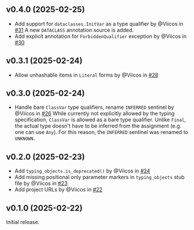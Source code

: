 ## v0.4.0 (2025-02-25)

- Add support for `dataclasses.InitVar` as a type qualifier by @Viicos in [#31](https://github.com/pydantic/typing-inspection/pull/31)
  A new `DATACLASS` annotation source is added.
- Add explicit annotation for `ForbiddenQualifier` exception by @Viicos in [#30](https://github.com/pydantic/typing-inspection/pull/30)

## v0.3.1 (2025-02-24)

- Allow unhashable items in `Literal` forms by @Viicos in [#28](https://github.com/pydantic/typing-inspection/pull/28)

## v0.3.0 (2025-02-24)

- Handle bare `ClassVar` type qualifiers, rename `INFERRED` sentinel by @Viicos in [#26](https://github.com/pydantic/typing-inspection/pull/26)
  While currently not explicitly allowed by the typing specification, `ClassVar` is allowed as a bare type qualifier.
  Unlike `Final`, the actual type doesn't have to be inferred from the assignment (e.g. one can use `Any`).
  For this reason, the `INFERRED` sentinel was renamed to `UNKNOWN`.

## v0.2.0 (2025-02-23)

- Add `typing_objects.is_deprecated()` by @Viicos in [#24](https://github.com/pydantic/typing-inspection/pull/24)
- Add missing positional only parameter markers in `typing_objects` stub file by @Viicos in [#23](https://github.com/pydantic/typing-inspection/pull/23)
- Add project URLs by @Viicos in [#22](https://github.com/pydantic/typing-inspection/pull/22)

## v0.1.0 (2025-02-22)

Initial release.
